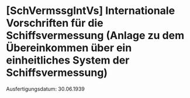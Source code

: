# [SchVermssgIntVs] Internationale Vorschriften für die Schiffsvermessung (Anlage zu dem Übereinkommen über ein einheitliches System der Schiffsvermessung)

Ausfertigungsdatum: 30.06.1939

 